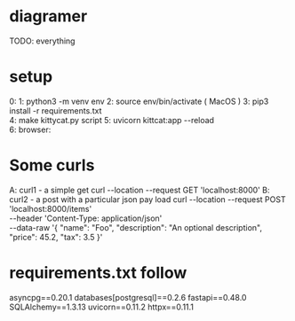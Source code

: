 # diagramer

TODO: everything

# setup

0: 
1: python3 -m venv env 
2:  source env/bin/activate ( MacOS )
3: pip3 install -r requirements.txt\
4: make kittycat.py script
5: uvicorn kittcat:app --reload\
6: browser: 

# Some curls

A: curl1 - a simple get
curl --location --request GET 'localhost:8000'
B: curl2 - a post with a particular json pay load
curl --location --request POST 'localhost:8000/items' \
--header 'Content-Type: application/json' \
--data-raw '{
    "name": "Foo",
    "description": "An optional description",
    "price": 45.2,
    "tax": 3.5
}'

# requirements.txt follow

asyncpg==0.20.1
databases[postgresql]==0.2.6
fastapi==0.48.0
SQLAlchemy==1.3.13
uvicorn==0.11.2
httpx==0.11.1